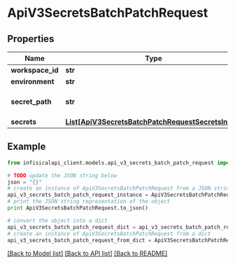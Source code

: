 # ApiV3SecretsBatchPatchRequest


## Properties
Name | Type | Description | Notes
------------ | ------------- | ------------- | -------------
**workspace_id** | **str** |  | 
**environment** | **str** |  | 
**secret_path** | **str** |  | [optional] [default to '/']
**secrets** | [**List[ApiV3SecretsBatchPatchRequestSecretsInner]**](ApiV3SecretsBatchPatchRequestSecretsInner.md) |  | 

## Example

```python
from infisicalapi_client.models.api_v3_secrets_batch_patch_request import ApiV3SecretsBatchPatchRequest

# TODO update the JSON string below
json = "{}"
# create an instance of ApiV3SecretsBatchPatchRequest from a JSON string
api_v3_secrets_batch_patch_request_instance = ApiV3SecretsBatchPatchRequest.from_json(json)
# print the JSON string representation of the object
print ApiV3SecretsBatchPatchRequest.to_json()

# convert the object into a dict
api_v3_secrets_batch_patch_request_dict = api_v3_secrets_batch_patch_request_instance.to_dict()
# create an instance of ApiV3SecretsBatchPatchRequest from a dict
api_v3_secrets_batch_patch_request_from_dict = ApiV3SecretsBatchPatchRequest.from_dict(api_v3_secrets_batch_patch_request_dict)
```
[[Back to Model list]](../README.md#documentation-for-models) [[Back to API list]](../README.md#documentation-for-api-endpoints) [[Back to README]](../README.md)


